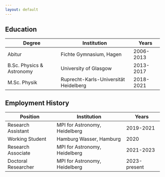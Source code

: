 ```yaml
---
layout: default
---
```


## Education

| Degree                          | Institution                               | Years      |
|---------------------------------|-------------------------------------------|------------|
| Abitur                          | Fichte Gymnasium, Hagen                   | 2006-2013  |
| B.Sc. Physics & Astronomy       | University of Glasgow                     | 2013-2017  |
| M.Sc. Physik                    | Ruprecht-Karls-Universität Heidelberg     | 2018-2021  |

## Employment History

| Position                        | Institution                              | Years      |
|---------------------------------|------------------------------------------|------------|
| Research Assistant              | MPI for Astronomy, Heidelberg            | 2019-2021  |
| Working Student                 | Hamburg Wasser, Hamburg                  | 2020       |
| Research Associate              | MPI for Astronomy, Heidelberg            | 2021-2023  |
| Doctoral Researcher             | MPI for Astronomy, Heidelberg            | 2023-present |